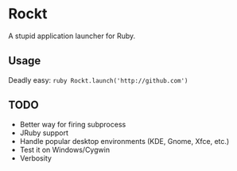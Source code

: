 Rockt
=====

A stupid application launcher for Ruby.

## Usage

  Deadly easy:
    ```ruby Rockt.launch('http://github.com') ```

## TODO

- Better way for firing subprocess
- JRuby support
- Handle popular desktop environments (KDE, Gnome, Xfce, etc.)
- Test it on Windows/Cygwin
- Verbosity
